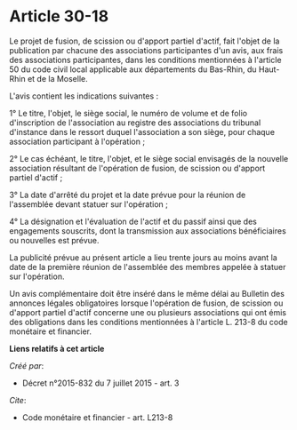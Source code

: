 # Article 30-18

Le projet de fusion, de scission ou d'apport partiel d'actif, fait l'objet de la publication par chacune des associations
participantes d'un avis, aux frais des associations participantes, dans les conditions mentionnées à l'article 50 du code
civil local applicable aux départements du Bas-Rhin, du Haut-Rhin et de la Moselle. 

L'avis contient les indications suivantes : 

1° Le titre, l'objet, le siège social, le numéro de volume et de folio d'inscription de l'association au registre des
associations du tribunal d'instance dans le ressort duquel l'association a son siège, pour chaque association participant à
l'opération ; 

2° Le cas échéant, le titre, l'objet, et le siège social envisagés de la nouvelle association résultant de l'opération de
fusion, de scission ou d'apport partiel d'actif ; 

3° La date d'arrêté du projet et la date prévue pour la réunion de l'assemblée devant statuer sur l'opération ; 

4° La désignation et l'évaluation de l'actif et du passif ainsi que des engagements souscrits, dont la transmission aux
associations bénéficiaires ou nouvelles est prévue. 

La publicité prévue au présent article a lieu trente jours au moins avant la date de la première réunion de l'assemblée des
membres appelée à statuer sur l'opération. 

Un avis complémentaire doit être inséré dans le même délai au Bulletin des annonces légales obligatoires lorsque l'opération
de fusion, de scission ou d'apport partiel d'actif concerne une ou plusieurs associations qui ont émis des obligations dans
les conditions mentionnées à l'article L. 213-8 du code monétaire et financier.

**Liens relatifs à cet article**

_Créé par_:

  - Décret n°2015-832 du 7 juillet 2015 - art. 3

_Cite_:

  - Code monétaire et financier - art. L213-8

